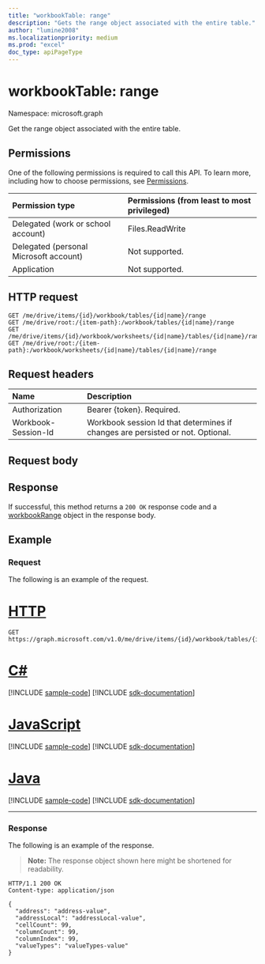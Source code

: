 ```yaml
---
title: "workbookTable: range"
description: "Gets the range object associated with the entire table."
author: "lumine2008"
ms.localizationpriority: medium
ms.prod: "excel"
doc_type: apiPageType
---
```


# workbookTable: range

Namespace: microsoft.graph

Get the range object associated with the entire table.
## Permissions
One of the following permissions is required to call this API. To learn more, including how to choose permissions, see [Permissions](/graph/permissions-reference).

|Permission type      | Permissions (from least to most privileged)              |
|:--------------------|:---------------------------------------------------------|
|Delegated (work or school account) | Files.ReadWrite    |
|Delegated (personal Microsoft account) | Not supported.    |
|Application | Not supported. |

## HTTP request

<!-- { "blockType": "ignored" } -->
```http
GET /me/drive/items/{id}/workbook/tables/{id|name}/range
GET /me/drive/root:/{item-path}:/workbook/tables/{id|name}/range
GET /me/drive/items/{id}/workbook/worksheets/{id|name}/tables/{id|name}/range
GET /me/drive/root:/{item-path}:/workbook/worksheets/{id|name}/tables/{id|name}/range

```
## Request headers
| Name       | Description|
|:---------------|:----------|
| Authorization  | Bearer {token}. Required. |
| Workbook-Session-Id  | Workbook session Id that determines if changes are persisted or not. Optional.|

## Request body

## Response

If successful, this method returns a `200 OK` response code and a [workbookRange](../resources/range.md) object in the response body.

## Example

### Request
The following is an example of the request.

# [HTTP](#tab/http)
<!--{
  "blockType": "request",
  "isComposable": true,
  "name": "table_range",
  "idempotent": true
}-->
```msgraph-interactive
GET https://graph.microsoft.com/v1.0/me/drive/items/{id}/workbook/tables/{id|name}/range
```

# [C#](#tab/csharp)
[!INCLUDE [sample-code](../includes/snippets/csharp/table-range-csharp-snippets.md)]
[!INCLUDE [sdk-documentation](../includes/snippets/snippets-sdk-documentation-link.md)]

# [JavaScript](#tab/javascript)
[!INCLUDE [sample-code](../includes/snippets/javascript/table-range-javascript-snippets.md)]
[!INCLUDE [sdk-documentation](../includes/snippets/snippets-sdk-documentation-link.md)]

# [Java](#tab/java)
[!INCLUDE [sample-code](../includes/snippets/java/table-range-java-snippets.md)]
[!INCLUDE [sdk-documentation](../includes/snippets/snippets-sdk-documentation-link.md)]

---

### Response
The following is an example of the response. 

>**Note:** The response object shown here might be shortened for readability.
<!-- {
  "blockType": "response",
  "truncated": true,
  "@odata.type": "microsoft.graph.workbookRange"
} -->
```http
HTTP/1.1 200 OK
Content-type: application/json

{
  "address": "address-value",
  "addressLocal": "addressLocal-value",
  "cellCount": 99,
  "columnCount": 99,
  "columnIndex": 99,
  "valueTypes": "valueTypes-value"
}
```

<!-- uuid: 8fcb5dbc-d5aa-4681-8e31-b001d5168d79
2015-10-25 14:57:30 UTC -->
<!-- {
  "type": "#page.annotation",
  "description": "Table: Range",
  "keywords": "",
  "section": "documentation",
  "tocPath": "",
  "suppressions": [
  ]
}-->

